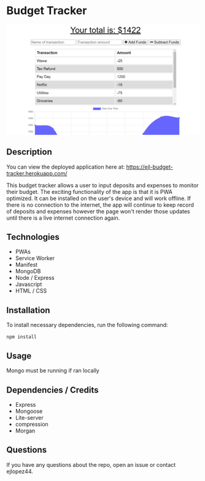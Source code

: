 
# Budget Tracker

![Budget Tracker Main Page Image](https://github.com/ejlopez44/budget-tracker/blob/master/public/images/main.png)

## Description

You can view the deployed application here at: https://ejl-budget-tracker.herokuapp.com/

This budget tracker allows a user to input deposits and expenses to monitor their budget. The exciting functionality of the app is that it is PWA optimized. It can be installed on the user's device and will work offline. If there is no connection to the internet, the app will continue to keep record of deposits and expenses however the page won't render those updates until there is a live internet connection again. 

## Technologies

* PWAs
* Service Worker
* Manifest
* MongoDB
* Node / Express
* Javascript
* HTML / CSS

## Installation

To install necessary dependencies, run the following command:
```
npm install
```

## Usage

Mongo must be running if ran locally

## Dependencies / Credits

* Express
* Mongoose
* Lite-server
* compression
* Morgan

## Questions

If you have any questions about the repo, open an issue or contact ejlopez44.

